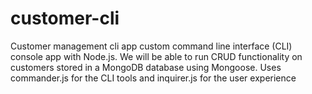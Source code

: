 # customer-cli
Customer management cli app
custom command line interface (CLI) console app with Node.js. We will be able to run CRUD functionality on customers stored in a MongoDB database using Mongoose. Uses commander.js for the CLI tools and inquirer.js for the user experience